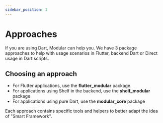```yaml
---
sidebar_position: 2
---
```


# Approaches

If you are using Dart, Modular can help you.
We have 3 package approaches to help with usage scenarios in Flutter, backend Dart or Direct usage in Dart scripts.

## Choosing an approach

- For Flutter applications, use the **flutter_modular** package.
- For applications using Shelf in the backend, use the **shelf_modular** package
- For applications using pure Dart, use the **modular_core** package

Each approach contains specific tools and helpers to better adapt the idea of "Smart Framework".

